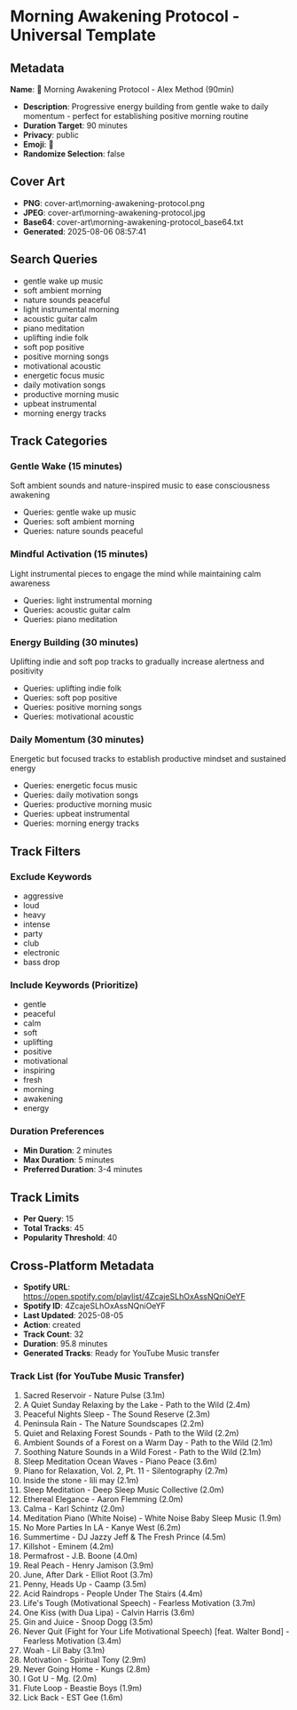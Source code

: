 # Morning Awakening Protocol - Universal Template

## Metadata

**Name**: 🌅 Morning Awakening Protocol - Alex Method (90min)
- **Description**: Progressive energy building from gentle wake to daily momentum - perfect for establishing positive morning routine
- **Duration Target**: 90 minutes
- **Privacy**: public
- **Emoji**: 🌅
- **Randomize Selection**: false


## Cover Art
- **PNG**: cover-art\morning-awakening-protocol.png
- **JPEG**: cover-art\morning-awakening-protocol.jpg
- **Base64**: cover-art\morning-awakening-protocol_base64.txt
- **Generated**: 2025-08-06 08:57:41

## Search Queries
- gentle wake up music
- soft ambient morning
- nature sounds peaceful
- light instrumental morning
- acoustic guitar calm
- piano meditation
- uplifting indie folk
- soft pop positive
- positive morning songs
- motivational acoustic
- energetic focus music
- daily motivation songs
- productive morning music
- upbeat instrumental
- morning energy tracks

## Track Categories
### Gentle Wake (15 minutes)
Soft ambient sounds and nature-inspired music to ease consciousness awakening
- Queries: gentle wake up music
- Queries: soft ambient morning
- Queries: nature sounds peaceful

### Mindful Activation (15 minutes)
Light instrumental pieces to engage the mind while maintaining calm awareness
- Queries: light instrumental morning
- Queries: acoustic guitar calm
- Queries: piano meditation

### Energy Building (30 minutes)
Uplifting indie and soft pop tracks to gradually increase alertness and positivity
- Queries: uplifting indie folk
- Queries: soft pop positive
- Queries: positive morning songs
- Queries: motivational acoustic

### Daily Momentum (30 minutes)
Energetic but focused tracks to establish productive mindset and sustained energy
- Queries: energetic focus music
- Queries: daily motivation songs
- Queries: productive morning music
- Queries: upbeat instrumental
- Queries: morning energy tracks

## Track Filters
### Exclude Keywords
- aggressive
- loud
- heavy
- intense
- party
- club
- electronic
- bass drop

### Include Keywords (Prioritize)
- gentle
- peaceful
- calm
- soft
- uplifting
- positive
- motivational
- inspiring
- fresh
- morning
- awakening
- energy

### Duration Preferences
- **Min Duration**: 2 minutes
- **Max Duration**: 5 minutes
- **Preferred Duration**: 3-4 minutes

## Track Limits
- **Per Query**: 15
- **Total Tracks**: 45
- **Popularity Threshold**: 40


## Cross-Platform Metadata
- **Spotify URL**: https://open.spotify.com/playlist/4ZcajeSLhOxAssNQniOeYF
- **Spotify ID**: 4ZcajeSLhOxAssNQniOeYF
- **Last Updated**: 2025-08-05
- **Action**: created
- **Track Count**: 32
- **Duration**: 95.8 minutes
- **Generated Tracks**: Ready for YouTube Music transfer

### Track List (for YouTube Music Transfer)
 1. Sacred Reservoir - Nature Pulse (3.1m)
 2. A Quiet Sunday Relaxing by the Lake - Path to the Wild (2.4m)
 3. Peaceful Nights Sleep - The Sound Reserve (2.3m)
 4. Peninsula Rain - The Nature Soundscapes (2.2m)
 5. Quiet and Relaxing Forest Sounds - Path to the Wild (2.2m)
 6. Ambient Sounds of a Forest on a Warm Day - Path to the Wild (2.1m)
 7. Soothing Nature Sounds in a Wild Forest - Path to the Wild (2.1m)
 8. Sleep Meditation Ocean Waves - Piano Peace (3.6m)
 9. Piano for Relaxation, Vol. 2, Pt. 11 - Silentography (2.7m)
10. Inside the stone - lili may (2.1m)
11. Sleep Meditation - Deep Sleep Music Collective (2.0m)
12. Ethereal Elegance - Aaron Flemming (2.0m)
13. Calma - Karl Schintz (2.0m)
14. Meditation Piano (White Noise) - White Noise Baby Sleep Music (1.9m)
15. No More Parties In LA - Kanye West (6.2m)
16. Summertime - DJ Jazzy Jeff & The Fresh Prince (4.5m)
17. Killshot - Eminem (4.2m)
18. Permafrost - J.B. Boone (4.0m)
19. Real Peach - Henry Jamison (3.9m)
20. June, After Dark - Elliot Root (3.7m)
21. Penny, Heads Up - Caamp (3.5m)
22. Acid Raindrops - People Under The Stairs (4.4m)
23. Life's Tough (Motivational Speech) - Fearless Motivation (3.7m)
24. One Kiss (with Dua Lipa) - Calvin Harris (3.6m)
25. Gin and Juice - Snoop Dogg (3.5m)
26. Never Quit (Fight for Your Life Motivational Speech) [feat. Walter Bond] - Fearless Motivation (3.4m)
27. Woah - Lil Baby (3.1m)
28. Motivation - Spiritual Tony (2.9m)
29. Never Going Home - Kungs (2.8m)
30. I Got U - Mg. (2.0m)
31. Flute Loop - Beastie Boys (1.9m)
32. Lick Back - EST Gee (1.6m)
